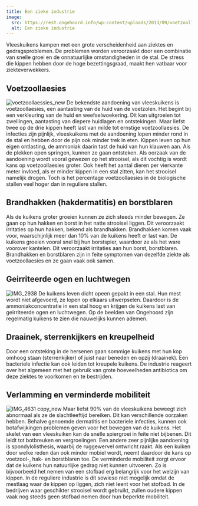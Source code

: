 ```yaml
---
title: Een zieke industrie
image:
  src: https://rest.ongehoord.info/wp-content/uploads/2013/09/voetzoollaessies.jpg
  alt: Een zieke industrie
---
```

Vleeskuikens kampen met een grote verscheidenheid aan ziektes en gedragsproblemen. De problemen worden veroorzaakt door een combinatie van snelle groei en de onnatuurlijke omstandigheden in de stal. De stress die kippen hebben door de hoge bezettingsgraad, maakt hen vatbaar voor ziekteverwekkers.

## Voetzoollaesies

![voetzoollaessies_new](http://www.ongehoord.info/wp-content/uploads/2013/09/voetzoollaessies_new.jpg) De bekendste aandoening van vleeskuikens is voetzoollaesies, een aantasting van de huid van de voetzolen. Het begint bij een verkleuring van de huid en weefselwoekering. Dit kan uitgroeien tot zwellingen, aantasting van diepere huidlagen en ontstekingen. Maar liefst twee op de drie kippen heeft last van milde tot ernstige voetzoollaesies. De infecties zijn pijnlijk, vleeskuikens met de aandoening lopen minder rond in de stal en hebben door de pijn ook minder trek in eten. Kippen leven op hun eigen ontlasting, de ammoniak daarin tast de huid van hun klauwen aan. Als de plekken open springen, kunnen ze gaan ontsteken. Als oorzaak van de aandoening wordt vooral gewezen op het strooisel, als dit vochtig is wordt kans op voetzoollaesies groter. Ook heeft het aantal dieren per vierkante meter invloed, als er minder kippen in een stal zitten, kan het strooisel namelijk drogen. Toch is het percentage voetzoollaesies in de biologische stallen veel hoger dan in reguliere stallen.

## Brandhakken (hakdermatitis) en borstblaren

Als de kuikens groter groeien kunnen ze zich steeds minder bewegen. Ze gaan op hun hakken en borst in het natte strooisel liggen. Dit veroorzaakt irritaties op hun hakken, bekend als brandhakken. Brandhakken komen vaak voor, waarschijnlijk meer dan 10% van de kuikens heeft er last van. De kuikens groeien vooral snel bij hun borstspier, waardoor ze als het ware voorover kantelen. Dit veroorzaakt irritaties aan hun borst, borstblaren. Brandhakken en borstblaren zijn in feite symptomen van dezelfde ziekte als voetzoollaesies en ze gaan vaak ook samen.

## Geirriteerde ogen en luchtwegen

![IMG_2938](http://www.ongehoord.info/wp-content/uploads/2013/09/IMG_2938.jpg) De kuikens leven dicht opeen gepakt in een stal. Hun mest wordt niet afgevoerd, ze lopen op elkaars uitwerpselen. Daardoor is de ammoniakconcentratie in een stal hoog en krijgen de kuikens last van geirriteerde ogen en luchtwegen. Op de beelden van Ongehoord zijn regelmatig kuikens te zien die nauwelijks kunnen ademen.

## Draainek, sterrenkijkers en kreupelheid

Door een ontsteking in de hersenen gaan sommige kuikens met hun kop omhoog staan (sterrenkijker) of juist naar beneden en opzij (draainek). Een bacteriele infectie kan ook leiden tot kreupele kuikens. De industrie reageert over het algemeen met het gebruik van grote hoeveelheden antibiotica om deze ziektes te voorkomen en te bestrijden.

## Verlamming en verminderde mobiliteit

![IMG_4631 copy_new](http://www.ongehoord.info/wp-content/uploads/2013/09/IMG_4631-copy_new.jpg) Maar liefst 90% van de vleeskuikens beweegt zich abnormaal als ze de slachtleeftijd bereiken. Dit kan verschillende oorzaken hebben. Behalve genoemde dermatitis en bacteriele infecties, kunnen ook botafwijkingen problemen geven voor het bewegen van de kuikens. Het skelet van een vleeskuiken kan de snelle spiergroei in feite niet bijbenen. Dit leidt tot botbreuken en vergroeiingen. Een andere zeer pijnlijke aandoening is spondylolisthesis, waarbij de ruggewervel ontwricht raakt. Als een kuiken door welke reden dan ook minder mobiel wordt, neemt daardoor de kans op voetzool-, hak- en borstblaren toe. De verminderde mobiliteit zorgt ervoor dat de kuikens hun natuurlijke gedrag niet kunnen uitvoeren. Zo is bijvoorbeeld het nemen van een stofbad erg belangrijk voor het welzijn van kippen. In de reguliere industrie is dit sowieso niet mogelijk omdat de mestlaag waar de kippen op liggen, zich niet leent voor het stofbad. In de bedrijven waar geschikter strooisel wordt gebruikt, zullen oudere kippen vaak nog steeds geen stofbad nemen door hun beperkte mobiliteit.